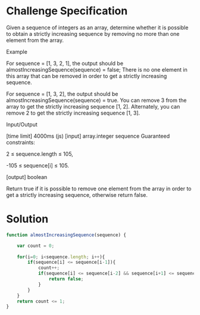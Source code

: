 # Challenge Specification
Given a sequence of integers as an array, determine whether it is possible to obtain a strictly increasing sequence by removing no more than one element from the array.

Example

For sequence = [1, 3, 2, 1], the output should be almostIncreasingSequence(sequence) = false;
There is no one element in this array that can be removed in order to get a strictly increasing sequence.

For sequence = [1, 3, 2], the output should be almostIncreasingSequence(sequence) = true.
You can remove 3 from the array to get the strictly increasing sequence [1, 2]. Alternately, you can remove 2 to get the strictly increasing sequence [1, 3].

Input/Output

[time limit] 4000ms (js)
[input] array.integer sequence
Guaranteed constraints:

2 ≤ sequence.length ≤ 105,

-105 ≤ sequence[i] ≤ 105.

[output] boolean

Return true if it is possible to remove one element from the array in order to get a strictly increasing sequence, otherwise return false.

# Solution
```javascript
function almostIncreasingSequence(sequence) {

    var count = 0;
    
    for(i=0; i<sequence.length; i++){
        if(sequence[i] <= sequence[i-1]){
            count++;
            if(sequence[i] <= sequence[i-2] && sequence[i+1] <= sequence[i-1]){
                return false;
            }
        }
    }
    return count <= 1;
}
```
